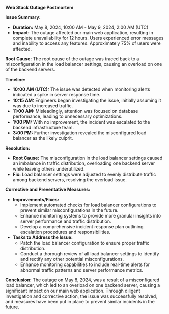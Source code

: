**Web Stack Outage Postmortem**

**Issue Summary:**
- **Duration:** May 8, 2024, 10:00 AM - May 9, 2024, 2:00 AM (UTC)
- **Impact:** The outage affected our main web application, resulting in complete unavailability for 12 hours. Users experienced error messages and inability to access any features. Approximately 75% of users were affected.

**Root Cause:**
The root cause of the outage was traced back to a misconfiguration in the load balancer settings, causing an overload on one of the backend servers.

**Timeline:**
- **10:00 AM (UTC):** The issue was detected when monitoring alerts indicated a spike in server response time.
- **10:15 AM:** Engineers began investigating the issue, initially assuming it was due to increased traffic.
- **11:00 AM:** Misleadingly, attention was focused on database performance, leading to unnecessary optimizations.
- **1:00 PM:** With no improvement, the incident was escalated to the backend infrastructure team.
- **3:00 PM:** Further investigation revealed the misconfigured load balancer as the likely culprit.

**Resolution:**
- **Root Cause:** The misconfiguration in the load balancer settings caused an imbalance in traffic distribution, overloading one backend server while leaving others underutilized.
- **Fix:** Load balancer settings were adjusted to evenly distribute traffic among backend servers, resolving the overload issue.

**Corrective and Preventative Measures:**
- **Improvements/Fixes:**
  - Implement automated checks for load balancer configurations to prevent similar misconfigurations in the future.
  - Enhance monitoring systems to provide more granular insights into server performance and traffic distribution.
  - Develop a comprehensive incident response plan outlining escalation procedures and responsibilities.
- **Tasks to Address the Issue:**
  - Patch the load balancer configuration to ensure proper traffic distribution.
  - Conduct a thorough review of all load balancer settings to identify and rectify any other potential misconfigurations.
  - Enhance monitoring capabilities to include real-time alerts for abnormal traffic patterns and server performance metrics.

**Conclusion:**
The outage on May 8, 2024, was a result of a misconfigured load balancer, which led to an overload on one backend server, causing a significant impact on our main web application. Through diligent investigation and corrective action, the issue was successfully resolved, and measures have been put in place to prevent similar incidents in the future.
